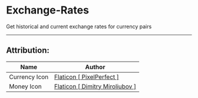 # Exchange-Rates

Get historical and current exchange rates for currency pairs

---

## Attribution:

| Name          | Author             |
|---------------|--------------------|
| Currency Icon | [Flaticon [ PixelPerfect ]](https://www.flaticon.com/authors/pixel-perfect)      |
| Money Icon    | [Flaticon [ Dimitry Miroliubov ]](https://www.flaticon.com/authors/dimitry-miroliubov) |
